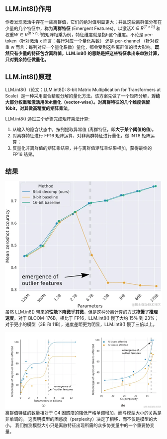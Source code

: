 ## LLM.int8()作用
作者发现激活中存在一些离群值，它们的绝对值明显更大；并且这些离群值分布在少量的几个特征中，称为**离群特征** (Emergent Features)。以激活$X \in R^{[T\times h]}$ 和权重$W \in R^{[h\times h_0]}$的矩阵相乘为例，特征维度就是指h这个维度。不论是 per-token（针对激活 x 而言：每行对应一个量化系数） 还是 per-channel （针对权重 w 而言：每列对应一个量化系数）量化，都会受到这些离群值的很大影响。**既然只有少量的特征包含离群值，LLM.in8() 的思路是把这些特征拿出来单独计算，只对剩余特征做量化。**

## LLM.int8()原理
LLM.int8()（论文：LLM.int8(): 8-bit Matrix Multiplication for Transformers at Scale）是一种采用混合精度分解的量化方法。该方案先做了一个矩阵分解，**对绝大部分权重和激活用8bit量化（vector-wise）。对离群特征的几个维度保留16bit，对其做高精度的矩阵乘法**。

LLM.int8() 通过三个步骤完成矩阵乘法计算:

1. 从输入的隐含状态中，按列提取异常值 (离群特征，即**大于某个阈值的值**)。
2. 对离群特征进行 FP16 矩阵运算，对非离群特征进行量化，做 INT8 矩阵运算；
3. 反量化非离群值的矩阵乘结果，并与离群值矩阵乘结果相加，获得最终的 FP16 结果。

## 结果
![alt text](image-6.png)
虽然 LLM.in8() 带来的**性能下降微乎其微**，但是这种分离计算的方式**拖慢了推理速度**。对于 BLOOM-176B，相比于 FP16，LLM.int8() 慢了大约 15% 到 23%；对于更小的模型（3B 和 11B），速度差距更为明显，LLM.int8() 慢了三倍以上。

![alt text](image-7.png)
离群值特征的数量相对于 C4 困惑度的降低严格单调增加，而与模型大小的关系是非单调的。 这表明模型的困惑度（perplexity）决定了相移，而不仅是模型的大小。 我们推测模型大小只是离散特征出现所需的众多协变量中的一个重要协变量。